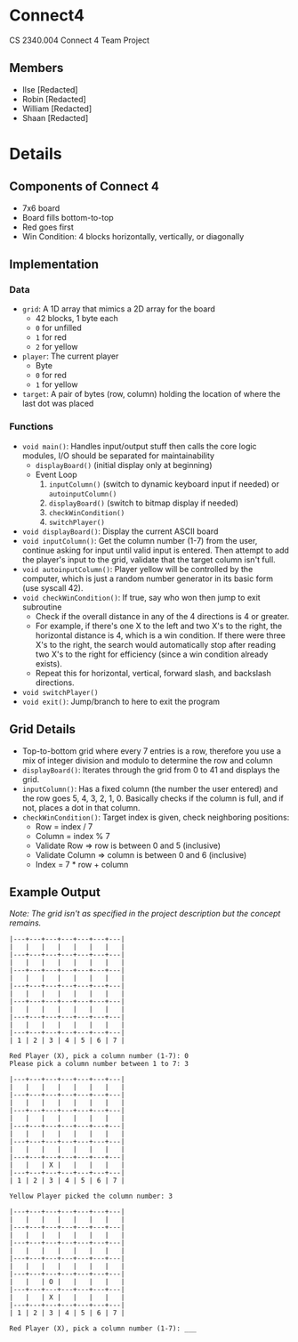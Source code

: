 # Connect4
CS 2340.004 Connect 4 Team Project

## Members
- Ilse [Redacted]
- Robin [Redacted]
- William [Redacted]
- Shaan [Redacted]

# Details

## Components of Connect 4
- 7x6 board
- Board fills bottom-to-top
- Red goes first
- Win Condition: 4 blocks horizontally, vertically, or diagonally

## Implementation

### Data
- `grid`: A 1D array that mimics a 2D array for the board
	- 42 blocks, 1 byte each
	- `0` for unfilled
    - `1` for red
    - `2` for yellow
- `player`: The current player
	- Byte
	- `0` for red
	- `1` for yellow
- `target`: A pair of bytes (row, column) holding the location of where the last dot was placed

### Functions
- `void main()`: Handles input/output stuff then calls the core logic modules, I/O should be separated for maintainability
	- `displayBoard()` (initial display only at beginning)
	- Event Loop
		1. `inputColumn()` (switch to dynamic keyboard input if needed) or `autoinputColumn()`
		2. `displayBoard()` (switch to bitmap display if needed)
		3. `checkWinCondition()`
		4. `switchPlayer()`
- `void displayBoard()`: Display the current ASCII board
- `void inputColumn()`: Get the column number (1-7) from the user, continue asking for input until valid input is entered. Then attempt to add the player's input to the grid, validate that the target column isn't full.
- `void autoinputColumn()`: Player yellow will be controlled by the computer, which is just a random number generator in its basic form (use syscall 42).
- `void checkWinCondition()`: If true, say who won then jump to exit subroutine
	- Check if the overall distance in any of the 4 directions is 4 or greater.
	- For example, if there's one X to the left and two X's to the right, the horizontal distance is 4, which is a win condition. If there were three X's to the right, the search would automatically stop after reading two X's to the right for efficiency (since a win condition already exists).
	- Repeat this for horizontal, vertical, forward slash, and backslash directions.
- `void switchPlayer()`
- `void exit()`: Jump/branch to here to exit the program

## Grid Details
- Top-to-bottom grid where every 7 entries is a row, therefore you use a mix of integer division and modulo to determine the row and column
- `displayBoard()`: Iterates through the grid from 0 to 41 and displays the grid.
- `inputColumn()`: Has a fixed column (the number the user entered) and the row goes 5, 4, 3, 2, 1, 0. Basically checks if the column is full, and if not, places a dot in that column.
- `checkWinCondition()`: Target index is given, check neighboring positions:
	- Row = index / 7
	- Column = index % 7
	- Validate Row => row is between 0 and 5 (inclusive)
	- Validate Column => column is between 0 and 6 (inclusive)
	- Index = 7 * row + column

## Example Output
*Note: The grid isn't as specified in the project description but the concept remains.*

```
|---+---+---+---+---+---+---|
|   |   |   |   |   |   |   |
|---+---+---+---+---+---+---|
|   |   |   |   |   |   |   |
|---+---+---+---+---+---+---|
|   |   |   |   |   |   |   |
|---+---+---+---+---+---+---|
|   |   |   |   |   |   |   |
|---+---+---+---+---+---+---|
|   |   |   |   |   |   |   |
|---+---+---+---+---+---+---|
|   |   |   |   |   |   |   |
|---+---+---+---+---+---+---|
| 1 | 2 | 3 | 4 | 5 | 6 | 7 |

Red Player (X), pick a column number (1-7): 0
Please pick a column number between 1 to 7: 3

|---+---+---+---+---+---+---|
|   |   |   |   |   |   |   |
|---+---+---+---+---+---+---|
|   |   |   |   |   |   |   |
|---+---+---+---+---+---+---|
|   |   |   |   |   |   |   |
|---+---+---+---+---+---+---|
|   |   |   |   |   |   |   |
|---+---+---+---+---+---+---|
|   |   |   |   |   |   |   |
|---+---+---+---+---+---+---|
|   |   | X |   |   |   |   |
|---+---+---+---+---+---+---|
| 1 | 2 | 3 | 4 | 5 | 6 | 7 |

Yellow Player picked the column number: 3

|---+---+---+---+---+---+---|
|   |   |   |   |   |   |   |
|---+---+---+---+---+---+---|
|   |   |   |   |   |   |   |
|---+---+---+---+---+---+---|
|   |   |   |   |   |   |   |
|---+---+---+---+---+---+---|
|   |   |   |   |   |   |   |
|---+---+---+---+---+---+---|
|   |   | O |   |   |   |   |
|---+---+---+---+---+---+---|
|   |   | X |   |   |   |   |
|---+---+---+---+---+---+---|
| 1 | 2 | 3 | 4 | 5 | 6 | 7 |

Red Player (X), pick a column number (1-7): ___
```

